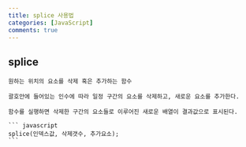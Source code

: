 ```yaml
---
title: splice 사용법
categories: [JavaScript]
comments: true
---
```


## splice
    원하는 위치의 요소를 삭제 혹은 추가하는 함수
    
    괄호안에 들어있는 인수에 따라 일정 구간의 요소를 삭제하고, 새로운 요소를 추가한다.

    함수를 실행하면 삭제한 구간의 요소들로 이루어진 새로운 배열이 결과값으로 표시된다.

    ``` javascript
    splice(인덱스값, 삭제갯수, 추가요소);
    ```
